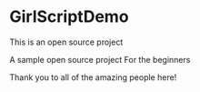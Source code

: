 # GirlScriptDemo
This is an open source project

A sample open source project
For the beginners

Thank you to all of the amazing people here!
